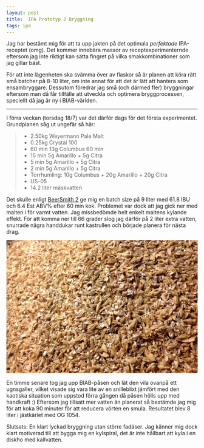 ```yaml
---
layout: post
title:  IPA Prototyp 2 Bryggning
tags: ipa
---
```

Jag har bestämt mig för att ta upp jakten på det optimala *perfektade* IPA-receptet (omg). Det kommer innebära massor av receptexperimenternde eftersom jag inte riktigt kan sätta fingret på vilka smakkombinationer som jag gillar bäst. 

För att inte lägenheten ska svämma över av flaskor så är planen att köra rätt små batcher på 8-10 liter, om inte annat för att det är lätt att hantera som ensambryggare. Dessutom föredrar jag små (och därmed fler) bryggningar eftersom man då får tillfälle att utveckla och optimera bryggprocessen, speciellt då jag är ny i BIAB-världen.

---

I förra veckan (torsdag 18/7) var det därför dags för det första experimentet. 
Grundplanen såg ut ungefär så här:

> * 2.50kg Weyermann Pale Malt
> * 0.25kg Crystal 100
> * 60 min 13g Columbus 60 min
> * 15 min 5g Amarillo + 5g Citra
> * 5 min 5g Amarillo + 5g Citra
> * 2 min 5g Amarillo + 5g Citra
> * Torrhumling: 10g Columbus + 20g Amarillo + 20g Citra
> * US-05
> * 14.2 liter mäskvatten

Det skulle enligt [BeerSmith 2](http://beersmith.com/) ge mig en batch size på 9 liter med 61.8 IBU och 6.4 Est ABV% efter 60 min kok.
Problemet var dock att jag gick ner med malten i för varmt vatten. Jag missbedömde helt enkelt maltens kylande effekt. För att komma ner till 66 grader slog jag därför på 2 liter extra vatten, snurrade några handdukar runt kastrullen och började planera för nästa drag. 

![Malt](/assets/ipa-prototyp-2-malt.jpg)

En timme senare tog jag upp BIAB-påsen och lät den vila ovanpå ett ugnsgaller, vilket visade sig vara lite av en snilleblixt jämfört med den kaotiska situation som uppstod förra gången då påsen hölls upp med handkraft :)
Eftersom jag tillsatt mer vatten än planerat så bestämde jag mig för att koka 90 minuter för att reducera vörten en smula. Resultatet blev 8 liter i jästkärlet med OG 1054. 

Slutsats: En klart lyckad bryggning utan större fadäser. Jag känner mig dock klart motiverad till att bygga mig en kylspiral, det är inte hållbart att kyla i en diskho med kallvatten.